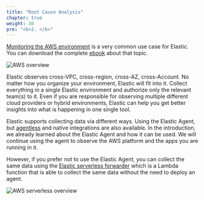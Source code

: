 ```yaml
---
title: "Root Cause Analysis"
chapter: true
weight: 30
pre: "<b>2. </b>"
---
```


[Monitoring the AWS environment](https://www.elastic.co/observability/aws-monitoring) is a very common use case for Elastic. You can download the complete [ebook](https://pages.awscloud.com/awsmp-mss-elastic-how-to-observe-monitor-aws-ebook.html?trk=a134ab5e-c5eb-469d-97dd-8dd43d15e275&sc_channel=el) about that topic.

![AWS overview](/images/aws-overview.png)

Elastic observes cross-VPC, cross-region, cross-AZ, cross-Account. No matter how you organize your environment, Elastic will fit into it. Collect everything in a single Elastic environment and authorize only the relevant team(s) to it. Even if you are responsible for observing multiple different cloud providers or hybrid environments, Elastic can help you get better insights into what is happening in one single tool.

Elastic supports collecting data via different ways. Using the Elastic Agent, but [agentless](https://serverlessrepo.aws.amazon.com/applications/eu-central-1/267093732750/elastic-serverless-forwarder) and native integrations are also available. In the introduction, we already learned about the Elastic Agent and how it can be used. We will continue using the agent to observe the AWS platform and the apps you are running in it.

However, if you prefer not to use the Elastic Agent, you can collect the same data using the [Elastic serverless forwarder](https://serverlessrepo.aws.amazon.com/applications/eu-central-1/267093732750/elastic-serverless-forwarder) which is a Lambda function that is able to collect the same data without the need to deploy an agent.

![AWS serverless overview](/images/aws-serverless-overview.png)
